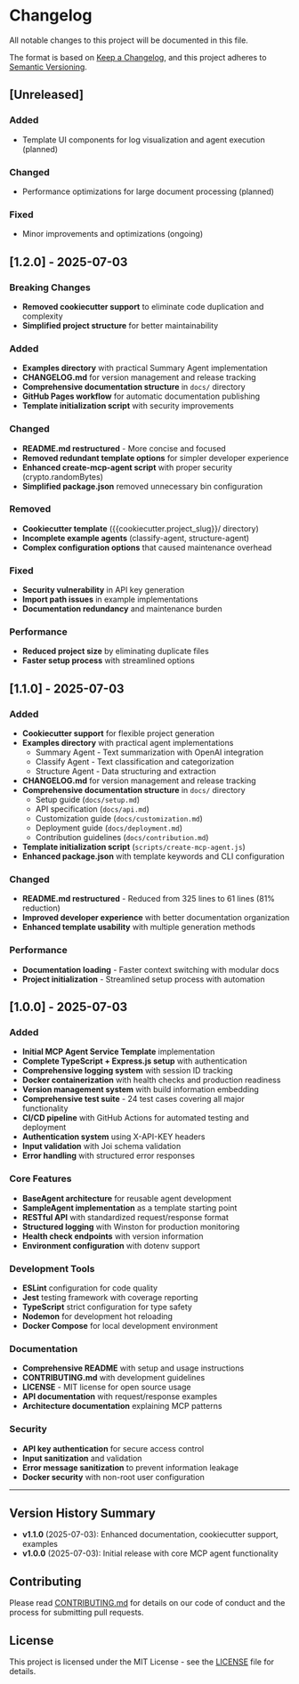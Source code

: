 # Changelog

All notable changes to this project will be documented in this file.

The format is based on [Keep a Changelog](https://keepachangelog.com/en/1.0.0/),
and this project adheres to [Semantic Versioning](https://semver.org/spec/v2.0.0.html).

## [Unreleased]

### Added
- Template UI components for log visualization and agent execution (planned)

### Changed
- Performance optimizations for large document processing (planned)

### Fixed
- Minor improvements and optimizations (ongoing)

## [1.2.0] - 2025-07-03

### Breaking Changes
- **Removed cookiecutter support** to eliminate code duplication and complexity
- **Simplified project structure** for better maintainability

### Added
- **Examples directory** with practical Summary Agent implementation
- **CHANGELOG.md** for version management and release tracking
- **Comprehensive documentation structure** in `docs/` directory
- **GitHub Pages workflow** for automatic documentation publishing
- **Template initialization script** with security improvements

### Changed
- **README.md restructured** - More concise and focused
- **Removed redundant template options** for simpler developer experience
- **Enhanced create-mcp-agent script** with proper security (crypto.randomBytes)
- **Simplified package.json** removed unnecessary bin configuration

### Removed
- **Cookiecutter template** ({{cookiecutter.project_slug}}/ directory)
- **Incomplete example agents** (classify-agent, structure-agent)
- **Complex configuration options** that caused maintenance overhead

### Fixed
- **Security vulnerability** in API key generation
- **Import path issues** in example implementations
- **Documentation redundancy** and maintenance burden

### Performance
- **Reduced project size** by eliminating duplicate files
- **Faster setup process** with streamlined options

## [1.1.0] - 2025-07-03

### Added
- **Cookiecutter support** for flexible project generation
- **Examples directory** with practical agent implementations
  - Summary Agent - Text summarization with OpenAI integration
  - Classify Agent - Text classification and categorization
  - Structure Agent - Data structuring and extraction
- **CHANGELOG.md** for version management and release tracking
- **Comprehensive documentation structure** in `docs/` directory
  - Setup guide (`docs/setup.md`)
  - API specification (`docs/api.md`) 
  - Customization guide (`docs/customization.md`)
  - Deployment guide (`docs/deployment.md`)
  - Contribution guidelines (`docs/contribution.md`)
- **Template initialization script** (`scripts/create-mcp-agent.js`)
- **Enhanced package.json** with template keywords and CLI configuration

### Changed
- **README.md restructured** - Reduced from 325 lines to 61 lines (81% reduction)
- **Improved developer experience** with better documentation organization
- **Enhanced template usability** with multiple generation methods

### Performance
- **Documentation loading** - Faster context switching with modular docs
- **Project initialization** - Streamlined setup process with automation

## [1.0.0] - 2025-07-03

### Added
- **Initial MCP Agent Service Template** implementation
- **Complete TypeScript + Express.js setup** with authentication
- **Comprehensive logging system** with session ID tracking
- **Docker containerization** with health checks and production readiness
- **Version management system** with build information embedding
- **Comprehensive test suite** - 24 test cases covering all major functionality
- **CI/CD pipeline** with GitHub Actions for automated testing and deployment
- **Authentication system** using X-API-KEY headers
- **Input validation** with Joi schema validation
- **Error handling** with structured error responses

### Core Features
- **BaseAgent architecture** for reusable agent development
- **SampleAgent implementation** as a template starting point
- **RESTful API** with standardized request/response format
- **Structured logging** with Winston for production monitoring
- **Health check endpoints** with version information
- **Environment configuration** with dotenv support

### Development Tools
- **ESLint** configuration for code quality
- **Jest** testing framework with coverage reporting
- **TypeScript** strict configuration for type safety
- **Nodemon** for development hot reloading
- **Docker Compose** for local development environment

### Documentation
- **Comprehensive README** with setup and usage instructions
- **CONTRIBUTING.md** with development guidelines
- **LICENSE** - MIT license for open source usage
- **API documentation** with request/response examples
- **Architecture documentation** explaining MCP patterns

### Security
- **API key authentication** for secure access control
- **Input sanitization** and validation
- **Error message sanitization** to prevent information leakage
- **Docker security** with non-root user configuration

---

## Version History Summary

- **v1.1.0** (2025-07-03): Enhanced documentation, cookiecutter support, examples
- **v1.0.0** (2025-07-03): Initial release with core MCP agent functionality

## Contributing

Please read [CONTRIBUTING.md](CONTRIBUTING.md) for details on our code of conduct and the process for submitting pull requests.

## License

This project is licensed under the MIT License - see the [LICENSE](LICENSE) file for details.